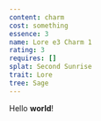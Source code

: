 ```yaml
---
content: charm
cost: something
essence: 3
name: Lore e3 Charm 1
rating: 3
requires: []
splat: Second Sunrise
trait: Lore
tree: Sage
---
```


Hello **world**!
